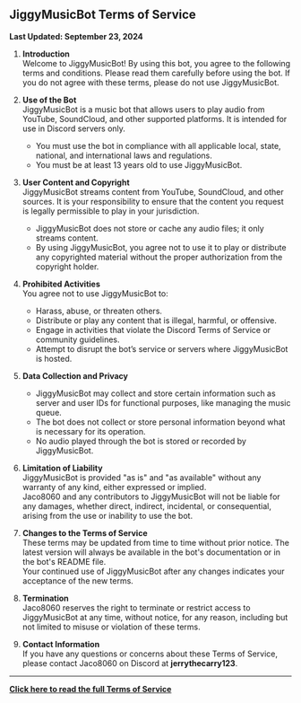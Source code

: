 ## JiggyMusicBot Terms of Service

**Last Updated: September 23, 2024**

1. **Introduction**  
   Welcome to JiggyMusicBot! By using this bot, you agree to the following terms and conditions. Please read them carefully before using the bot. If you do not agree with these terms, please do not use JiggyMusicBot.

2. **Use of the Bot**  
   JiggyMusicBot is a music bot that allows users to play audio from YouTube, SoundCloud, and other supported platforms. It is intended for use in Discord servers only.  
   - You must use the bot in compliance with all applicable local, state, national, and international laws and regulations.  
   - You must be at least 13 years old to use JiggyMusicBot.

3. **User Content and Copyright**  
   JiggyMusicBot streams content from YouTube, SoundCloud, and other sources. It is your responsibility to ensure that the content you request is legally permissible to play in your jurisdiction.  
   - JiggyMusicBot does not store or cache any audio files; it only streams content.  
   - By using JiggyMusicBot, you agree not to use it to play or distribute any copyrighted material without the proper authorization from the copyright holder.

4. **Prohibited Activities**  
   You agree not to use JiggyMusicBot to:  
   - Harass, abuse, or threaten others.  
   - Distribute or play any content that is illegal, harmful, or offensive.  
   - Engage in activities that violate the Discord Terms of Service or community guidelines.  
   - Attempt to disrupt the bot’s service or servers where JiggyMusicBot is hosted.

5. **Data Collection and Privacy**  
   - JiggyMusicBot may collect and store certain information such as server and user IDs for functional purposes, like managing the music queue.  
   - The bot does not collect or store personal information beyond what is necessary for its operation.  
   - No audio played through the bot is stored or recorded by JiggyMusicBot.

6. **Limitation of Liability**  
   JiggyMusicBot is provided "as is" and "as available" without any warranty of any kind, either expressed or implied.  
   Jaco8060 and any contributors to JiggyMusicBot will not be liable for any damages, whether direct, indirect, incidental, or consequential, arising from the use or inability to use the bot.

7. **Changes to the Terms of Service**  
   These terms may be updated from time to time without prior notice. The latest version will always be available in the bot's documentation or in the bot's README file.  
   Your continued use of JiggyMusicBot after any changes indicates your acceptance of the new terms.

8. **Termination**  
   Jaco8060 reserves the right to terminate or restrict access to JiggyMusicBot at any time, without notice, for any reason, including but not limited to misuse or violation of these terms.

9. **Contact Information**  
   If you have any questions or concerns about these Terms of Service, please contact Jaco8060 on Discord at **jerrythecarry123**.

---

**[Click here to read the full Terms of Service](TERMS.md)**

